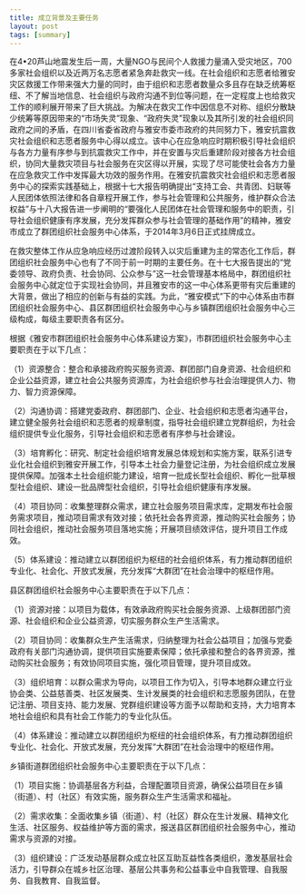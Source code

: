 ```yaml
---
title: 成立背景及主要任务
layout: post
tags: [summary] 
---
```

在4•20芦山地震发生后一周，大量NGO与民间个人救援力量涌入受灾地区，700多家社会组织以及近两万名志愿者紧急奔赴救灾一线。在社会组织和志愿者给雅安灾区救援工作带来强大力量的同时，由于组织和志愿者数量众多且存在缺乏统筹枢纽、不了解当地信息、社会组织与政府沟通不到位等问题，在一定程度上也给救灾工作的顺利展开带来了巨大挑战。为解决在救灾工作中因信息不对称、组织分散缺少统筹等原因带来的“市场失灵”现象、“政府失灵”现象以及其所引发的社会组织同政府之间的矛盾，在四川省委省政府与雅安市委市政府的共同努力下，雅安抗震救灾社会组织和志愿者服务中心得以成立。该中心在应急响应时期积极引导社会组织与各方力量有序参与到抗震救灾工作中，并在安置与灾后重建阶段对接各方社会组织，协同大量救灾项目与社会服务在灾区得以开展，实现了尽可能使社会各方力量在应急救灾工作中发挥最大功效的服务作用。在雅安抗震救灾社会组织和志愿者服务中心的探索实践基础上，根据十七大报告明确提出“支持工会、共青团、妇联等人民团体依照法律和各自章程开展工作，参与社会管理和公共服务，维护群众合法权益”与十八大报告进一步阐明的“要强化人民团体在社会管理和服务中的职责，引导社会组织健康有序发展，充分发挥群众参与社会管理的基础作用”的精神，雅安市成立了群团组织社会服务中心体系，于2014年3月6日正式挂牌成立。

在救灾整体工作从应急响应经历过渡阶段转入以灾后重建为主的常态化工作后，群团组织社会服务中心也有了不同于前一时期的主要任务。在十七大报告提出的“党委领导、政府负责、社会协同、公众参与”这一社会管理基本格局中，群团组织社会服务中心就定位于实现社会协同，并且雅安市的这一中心体系更带有灾后重建的大背景，做出了相应的创新与有益的实践。为此，“雅安模式”下的中心体系由市群团组织社会服务中心、县区群团组织社会服务中心与乡镇群团组织社会服务中心三级构成，每级主要职责各有区分。

根据《雅安市群团组织社会服务中心体系建设方案》，市群团组织社会服务中心主要职责在于以下几点：

（1）资源整合：整合和承接政府购买服务资源、群团部门自身资源、社会组织和企业公益资源，建立社会公共服务资源库，为社会组织参与社会治理提供人力、物力、智力资源保障。

（2）沟通协调：搭建党委政府、群团部门、企业、社会组织和志愿者沟通平台，建立健全服务社会组织和志愿者的规章制度，指导社会组织建立党群组织，为社会组织提供专业化服务，引导社会组织和志愿者有序参与社会建设。

（3）培育孵化：研究、制定社会组织培育发展总体规划和实施方案，联系引进专业化社会组织到雅安开展工作，引导本土社会力量登记注册，为社会组织成立发展提供保障。加强本土社会组织能力建设，培育一批成长型社会组织、孵化一批草根型社会组织、建设一批品牌型社会组织，引导社会组织健康有序发展。

（4）项目协同：收集整理群众需求，建立社会服务项目需求库，定期发布社会服务需求项目，推动项目需求有效对接；依托社会各界资源，推动购买社会服务；协同社会组织，推动社会服务项目落地实施；开展项目绩效评估，提升项目工作成效。

（5）体系建设：推动建立以群团组织为枢纽的社会组织体系，有力推动群团组织专业化、社会化、开放式发展，充分发挥“大群团”在社会治理中的枢纽作用。

县区群团组织社会服务中心主要职责在于以下几点：

（1）资源对接：以项目为载体，有效承政府购买社会服务资源、上级群团部门资源、社会组织和企业公益资源，切实服务群众生产生活需求。

（2）项目协同：收集群众生产生活需求，归纳整理为社会公益项目；加强与党委政府有关部门沟通协调，提供项目实施要素保障；依托承接和整合的各界资源，推动购买社会服务；有效协同项目实施，强化项目管理，提升项目成效。

（3）组织培育：以群众需求为导向，以项目工作为切入，引导本地群众建立行业协会类、公益慈善类、社区发展类、生计发展类的社会组织和志愿服务团队，在登记注册、项目支持、能力发展、党群组织建设等方面予以帮助和支持，大力培育本地社会组织和具有社会工作能力的专业化队伍。

（4）体系建设：推动建立以群团组织为枢纽的社会组织体系，有力推动群团组织专业化、社会化、开放式发展，充分发挥“大群团”在社会治理中的枢纽作用。

乡镇街道群团组织社会服务中心主要职责在于以下几点：

（1）项目实施：协调基层各方利益，合理配置项目资源，确保公益项目在乡镇（街道）、村（社区）有效实施，服务群众生产生活需求和福祉。

（2）需求收集：全面收集乡镇（街道）、村（社区）群众在生计发展、精神文化生活、社区服务、权益维护等方面的需求，报送县区群团组织社会服务中心，推动需求与资源的对接。

（3）组织建设：广泛发动基层群众成立社区互助互益性各类组织，激发基层社会活力，引导群众在城乡社区治理、基层公共事务和公益事业中自我管理、自我服务、自我教育、自我监督。
